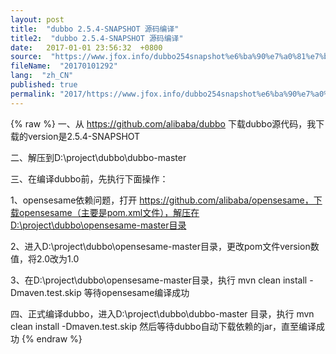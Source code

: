 ```yaml
---
layout: post
title:  "dubbo 2.5.4-SNAPSHOT 源码编译"
title2:  "dubbo 2.5.4-SNAPSHOT 源码编译"
date:   2017-01-01 23:56:32  +0800
source:  "https://www.jfox.info/dubbo254snapshot%e6%ba%90%e7%a0%81%e7%bc%96%e8%af%91.html"
fileName:  "20170101292"
lang:  "zh_CN"
published: true
permalink: "2017/https://www.jfox.info/dubbo254snapshot%e6%ba%90%e7%a0%81%e7%bc%96%e8%af%91.html"
---
```

{% raw %}
一、从  https://github.com/alibaba/dubbo  下载dubbo源代码，我下载的version是2.5.4-SNAPSHOT

二、解压到D:\project\dubbo\dubbo-master

三、在编译dubbo前，先执行下面操作：

1、opensesame依赖问题，打开 https://github.com/alibaba/opensesame，下载opensesame（主要是pom.xml文件），解压在D:\project\dubbo\opensesame-master目录

2、进入D:\project\dubbo\opensesame-master目录，更改pom文件version数值，将2.0改为1.0

3、在D:\project\dubbo\opensesame-master目录，执行 mvn clean install -Dmaven.test.skip  等待opensesame编译成功

四、正式编译dubbo，进入D:\project\dubbo\dubbo-master 目录，执行 mvn clean install -Dmaven.test.skip  然后等待dubbo自动下载依赖的jar，直至编译成功
{% endraw %}
